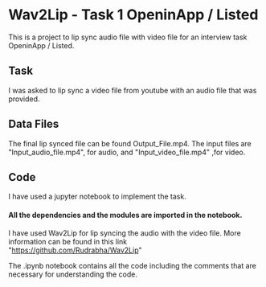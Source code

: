 # Wav2Lip - Task 1 OpeninApp / Listed 

This is a project to lip sync audio file with video file for an interview task OpeninApp / Listed. 

## Task 
I was asked to lip sync a video file from youtube with an audio file that was provided.

## Data Files 
 The final lip synced file can be found Output_File.mp4. The input files are "Input_audio_file.mp4", for audio, and "Input_video_file.mp4" ,for video. 

## Code 
  I have used a jupyter notebook to implement the task.

#### All the dependencies and the modules are imported in the notebook.  

  I have used Wav2Lip for lip syncing the audio with the video file. More information can be found in this link "https://github.com/Rudrabha/Wav2Lip"

The .ipynb notebook contains all the code including the comments that are necessary for understanding the code. 
